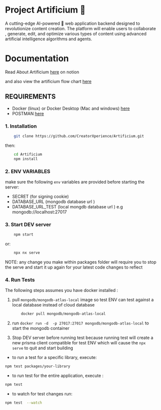 # Project Artificium 🚀

A cutting-edge AI-powered 🦾 web application backend designed to revolutionize content creation. The platform will enable users to collaborate , generate, edit, and optimize various types of content using advanced artificial intelligence algorithms and agents.

# Documentation

Read About Artificium [here](https://www.notion.so/18969dc0d7c680599265fe24163c5f79?v=18969dc0d7c680af90eb000c3149e379&p=18969dc0d7c68011a987d05650b85f29&pm=s) on notion

and also view the artificium flow chart [here](https://miro.com/app/board/uXjVLn8stTo=/)

## REQUIREMENTS

- Docker (linux) or Docker Desktop (Mac and windows) [here](https://www.docker.com)
- POSTMAN [here](https://www.postman.com/downloads/)

### 1. Installation

```sh
    git clone https://github.com/CreatorXperience/Artificium.git
```

then:

```sh
    cd Artificium
    npm install
```

### 2. ENV VARIABLES

make sure the following `env` variables are provided before starting the server:

- SECRET (for signing cookie)
- DATABASE_URL (mongodb database url )
- DATABASE_URL_TEST (local mongdb database url ) e.g mongodb://localhost:27017

### 3. Start DEV server

```sh
    npm start
```

or:

```sh
    npx nx serve
```

NOTE: any change you make within packages folder will require you to stop the serve and start it up again for your latest code changes to reflect

### 4. Run Tests

The following steps assumes you have docker installed :

1. pull `mongodb/mongodb-atlas-local` image so test ENV can test against a local database instead of cloud database

   ```sh
       docker pull mongodb/mongodb-atlas-local
   ```

2. run `docker run -d  -p 27017:27017 mongodb/mongodb-atlas-local` to start the mongodb container

3. Stop DEV server before running test because running test will create a new prisma client compatible for test ENV which will cause the `npx serve` to quit and start building

- to run a test for a specific library, execute:

```sh
npm test packages/your-library
```

- to run test for the entire application, execute :

```sh
npm test
```

- to watch for test changes run:

```sh
npm test  --watch
```
